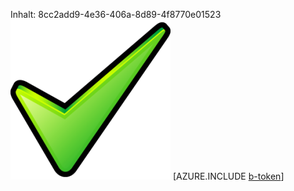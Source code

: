 Inhalt: 8cc2add9-4e36-406a-8d89-4f8770e01523![Bild](e87622f4-e8e7-45bb-bbb5-e8f0e8e56b00.png)
[AZURE.INCLUDE [b-token](be025bdf-3c03-4257-901c-9784f51ecaaf.md)]

